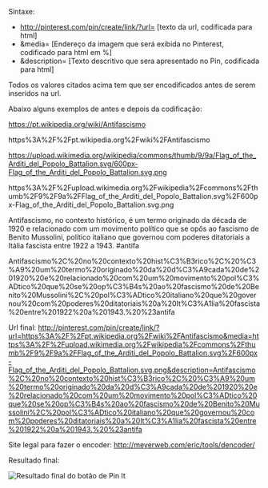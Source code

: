 Sintaxe:
- http://pinterest.com/pin/create/link/?url=  [texto da url, codificada para html] 
- &media=  [Endereço da imagem que será exibida no Pinterest, codificado para html em %] 
- &description=  [Texto descritivo que sera apresentado no Pin, codificada para html]

Todos os valores citados acima tem que ser encodificados antes de serem inseridos na url.

Abaixo alguns exemplos de antes e depois da codificação:

https://pt.wikipedia.org/wiki/Antifascismo

https%3A%2F%2Fpt.wikipedia.org%2Fwiki%2FAntifascismo


https://upload.wikimedia.org/wikipedia/commons/thumb/9/9a/Flag_of_the_Arditi_del_Popolo_Battalion.svg/600px-Flag_of_the_Arditi_del_Popolo_Battalion.svg.png

https%3A%2F%2Fupload.wikimedia.org%2Fwikipedia%2Fcommons%2Fthumb%2F9%2F9a%2FFlag_of_the_Arditi_del_Popolo_Battalion.svg%2F600px-Flag_of_the_Arditi_del_Popolo_Battalion.svg.png


Antifascismo, no contexto histórico, é um termo originado da década de 1920 e relacionado com um movimento político que se opôs ao fascismo de Benito Mussolini, político italiano que governou com poderes ditatoriais a Itália fascista entre 1922 a 1943. #antifa

Antifascismo%2C%20no%20contexto%20hist%C3%B3rico%2C%20%C3%A9%20um%20termo%20originado%20da%20d%C3%A9cada%20de%201920%20e%20relacionado%20com%20um%20movimento%20pol%C3%ADtico%20que%20se%20op%C3%B4s%20ao%20fascismo%20de%20Benito%20Mussolini%2C%20pol%C3%ADtico%20italiano%20que%20governou%20com%20poderes%20ditatoriais%20a%20It%C3%A1lia%20fascista%20entre%201922%20a%201943.%20%23antifa


    
Url final:
http://pinterest.com/pin/create/link/?url=https%3A%2F%2Fpt.wikipedia.org%2Fwiki%2FAntifascismo&media=https%3A%2F%2Fupload.wikimedia.org%2Fwikipedia%2Fcommons%2Fthumb%2F9%2F9a%2FFlag_of_the_Arditi_del_Popolo_Battalion.svg%2F600px-Flag_of_the_Arditi_del_Popolo_Battalion.svg.png&description=Antifascismo%2C%20no%20contexto%20hist%C3%B3rico%2C%20%C3%A9%20um%20termo%20originado%20da%20d%C3%A9cada%20de%201920%20e%20relacionado%20com%20um%20movimento%20pol%C3%ADtico%20que%20se%20op%C3%B4s%20ao%20fascismo%20de%20Benito%20Mussolini%2C%20pol%C3%ADtico%20italiano%20que%20governou%20com%20poderes%20ditatoriais%20a%20It%C3%A1lia%20fascista%20entre%201922%20a%201943.%20%23antifa


Site legal para fazer o encoder:
http://meyerweb.com/eric/tools/dencoder/


    
Resultado final:

![Resultado final do botão de Pin It](https://i.imgur.com/ihB4Ebd.jpg)
